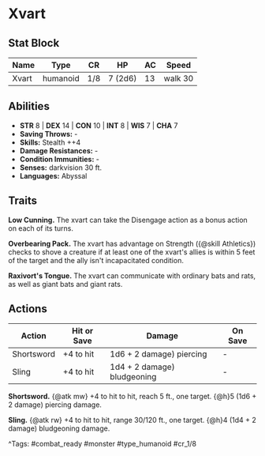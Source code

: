 # Xvart

## Stat Block

| Name | Type | CR | HP | AC | Speed |
|------|------|----|----|----|-------|
| Xvart | humanoid | 1/8 | 7 (2d6) | 13 | walk 30 |

## Abilities

- **STR** 8 | **DEX** 14 | **CON** 10 | **INT** 8 | **WIS** 7 | **CHA** 7
- **Saving Throws:** -  
- **Skills:** Stealth ++4  
- **Damage Resistances:** -  
- **Condition Immunities:** -  
- **Senses:** darkvision 30 ft.  
- **Languages:** Abyssal

## Traits

**Low Cunning.** The xvart can take the Disengage action as a bonus action on each of its turns.

**Overbearing Pack.** The xvart has advantage on Strength ({@skill Athletics}) checks to shove a creature if at least one of the xvart's allies is within 5 feet of the target and the ally isn't incapacitated condition.

**Raxivort's Tongue.** The xvart can communicate with ordinary bats and rats, as well as giant bats and giant rats.


## Actions

| Action | Hit or Save | Damage | On Save |
|--------|--------------|--------|----------|
| Shortsword | +4 to hit | 1d6 + 2 damage) piercing | - |
| Sling | +4 to hit | 1d4 + 2 damage) bludgeoning | - |

**Shortsword.** {@atk mw} +4 to hit to hit, reach 5 ft., one target. {@h}5 (1d6 + 2 damage) piercing damage.

**Sling.** {@atk rw} +4 to hit to hit, range 30/120 ft., one target. {@h}4 (1d4 + 2 damage) bludgeoning damage.


^Tags: #combat_ready #monster #type_humanoid #cr_1/8